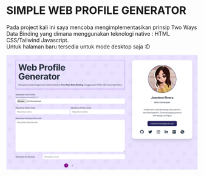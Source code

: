# SIMPLE WEB PROFILE GENERATOR

Pada project kali ini saya mencoba mengimplementasikan prinsip Two Ways Data Binding yang dimana menggunakan teknologi native : HTML CSS/Tailwind Javascript.
<br>
Untuk halaman baru tersedia untuk mode desktop saja :D

![](src/images/PROFILE-MAKER.png)
